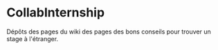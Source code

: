 # CollabInternship
Dépôts des pages du wiki des pages des bons conseils pour trouver un stage à l'étranger.
